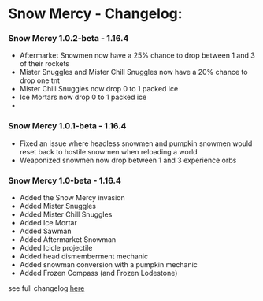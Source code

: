 # Snow Mercy - Changelog:

### Snow Mercy 1.0.2-beta - 1.16.4
- Aftermarket Snowmen now have a 25% chance to drop between 1 and 3 of their rockets
- Mister Snuggles and Mister Chill Snuggles now have a 20% chance to drop one tnt
- Mister Chill Snuggles now drop 0 to 1 packed ice
- Ice Mortars now drop 0 to 1 packed ice
- 

### Snow Mercy 1.0.1-beta - 1.16.4
- Fixed an issue where headless snowmen and pumpkin snowmen would reset back to hostile snowmen when reloading a world
- Weaponized snowmen now drop between 1 and 3 experience orbs

### Snow Mercy 1.0-beta - 1.16.4
- Added the Snow Mercy invasion
- Added Mister Snuggles
- Added Mister Chill Snuggles
- Added Ice Mortar
- Added Sawman
- Added Aftermarket Snowman
- Added Icicle projectile
- Added head dismemberment mechanic
- Added snowman conversion with a pumpkin mechanic
- Added Frozen Compass (and Frozen Lodestone)


 see full changelog [here](https://github.com/Ladysnake/Snow-Mercy/blob/main/CHANGELOG.md "Changelog")